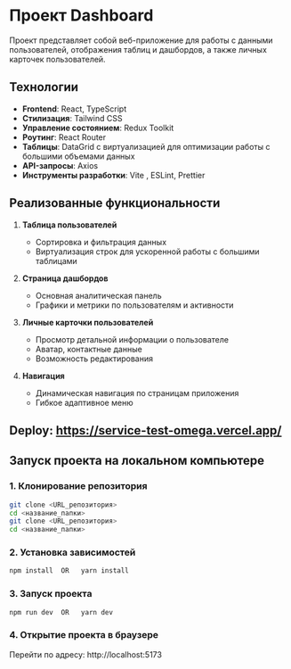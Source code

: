 # Проект Dashboard

Проект представляет собой веб-приложение для работы с данными пользователей, отображения таблиц и дашбордов, а также личных карточек пользователей.  

## Технологии

- **Frontend**: React, TypeScript  
- **Стилизация**: Tailwind CSS  
- **Управление состоянием**: Redux Toolkit  
- **Роутинг**: React Router  
- **Таблицы**: DataGrid с виртуализацией для оптимизации работы с большими объемами данных  
- **API-запросы**: Axios  
- **Инструменты разработки**: Vite , ESLint, Prettier  

## Реализованные функциональности

1. **Таблица пользователей**  
   - Сортировка и фильтрация данных  
   - Виртуализация строк для ускоренной работы с большими таблицами  

2. **Страница дашбордов**  
   - Основная аналитическая панель  
   - Графики и метрики по пользователям и активности  

3. **Личные карточки пользователей**  
   - Просмотр детальной информации о пользователе  
   - Аватар, контактные данные
   - Возможность редактирования

4. **Навигация**  
   - Динамическая навигация по страницам приложения  
   - Гибкое адаптивное меню
 
## Deploy: https://service-test-omega.vercel.app/

## Запуск проекта на локальном компьютере

### 1. Клонирование репозитория
```bash
git clone <URL_репозитория>
cd <название_папки>
git clone <URL_репозитория>
cd <название_папки>
```

### 2. Установка зависимостей
```bash
npm install  OR   yarn install
```

### 3. Запуск проекта
```bash
npm run dev  OR   yarn dev
```

### 4. Открытие проекта в браузере
Перейти по адресу: http://localhost:5173 

